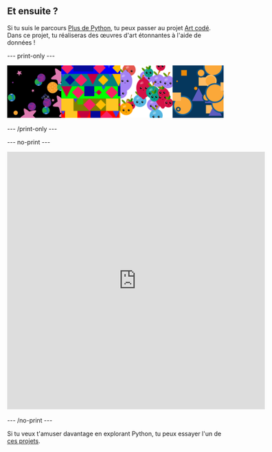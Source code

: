 ## Et ensuite ?

Si tu suis le parcours [Plus de Python](https://projects.raspberrypi.org/en/pathways/more-python), tu peux passer au projet [Art codé](https://projects.raspberrypi.org/en/projects/encoded-art/0). Dans ce projet, tu réaliseras des œuvres d'art étonnantes à l'aide de données !

--- print-only ---

![Une image montrant la sortie du projet Art codé.](images/example-projects.png)

--- /print-only ---

--- no-print ---

<iframe src="https://editor.raspberrypi.org/en/embed/viewer/lost-in-space" width="600" height="600" frameborder="0" marginwidth="0" marginheight="0" allowfullscreen>
</iframe>

--- /no-print ---

Si tu veux t'amuser davantage en explorant Python, tu peux essayer l'un de [ces projets](https://projects.raspberrypi.org/en/projects?software%5B%5D=python&curriculum%5B%5D=%202).
